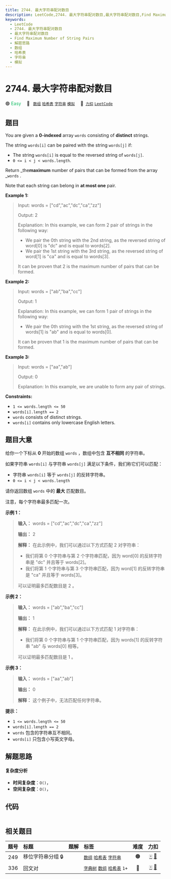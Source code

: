 ```yaml
---
title: 2744. 最大字符串配对数目
description: LeetCode,2744. 最大字符串配对数目,最大字符串配对数目,Find Maximum Number of String Pairs,解题思路,数组,哈希表,字符串,模拟
keywords:
  - LeetCode
  - 2744. 最大字符串配对数目
  - 最大字符串配对数目
  - Find Maximum Number of String Pairs
  - 解题思路
  - 数组
  - 哈希表
  - 字符串
  - 模拟
---
```


# 2744. 最大字符串配对数目

🟢 <font color=#15bd66>Easy</font>&emsp; 🔖&ensp; [`数组`](/tag/array.md) [`哈希表`](/tag/hash-table.md) [`字符串`](/tag/string.md) [`模拟`](/tag/simulation.md)&emsp; 🔗&ensp;[`力扣`](https://leetcode.cn/problems/find-maximum-number-of-string-pairs) [`LeetCode`](https://leetcode.com/problems/find-maximum-number-of-string-pairs)

## 题目

You are given a **0-indexed** array `words` consisting of **distinct**
strings.

The string `words[i]` can be paired with the string `words[j]` if:

  * The string `words[i]` is equal to the reversed string of `words[j]`.
  * `0 <= i < j < words.length`.

Return _the**maximum** number of pairs that can be formed from the array
_`words` _._

Note that each string can belong in **at most one** pair.



**Example 1:**

> Input: words = ["cd","ac","dc","ca","zz"]
> 
> Output: 2
> 
> Explanation: In this example, we can form 2 pair of strings in the following way:
> - We pair the 0th string with the 2nd string, as the reversed string of word[0] is "dc" and is equal to words[2].
> - We pair the 1st string with the 3rd string, as the reversed string of word[1] is "ca" and is equal to words[3].
> 
> It can be proven that 2 is the maximum number of pairs that can be formed.

**Example 2:**

> Input: words = ["ab","ba","cc"]
> 
> Output: 1
> 
> Explanation: In this example, we can form 1 pair of strings in the following way:
> - We pair the 0th string with the 1st string, as the reversed string of words[1] is "ab" and is equal to words[0].
> 
> It can be proven that 1 is the maximum number of pairs that can be formed.

**Example 3:**

> Input: words = ["aa","ab"]
> 
> Output: 0
> 
> Explanation: In this example, we are unable to form any pair of strings.

**Constraints:**

  * `1 <= words.length <= 50`
  * `words[i].length == 2`
  * `words` consists of distinct strings.
  * `words[i]` contains only lowercase English letters.


## 题目大意

给你一个下标从 **0**  开始的数组 `words` ，数组中包含 **互不相同**  的字符串。

如果字符串 `words[i]` 与字符串 `words[j]` 满足以下条件，我们称它们可以匹配：

  * 字符串 `words[i]` 等于 `words[j]` 的反转字符串。
  * `0 <= i < j < words.length`

请你返回数组 `words` 中的 **最大**  匹配数目。

注意，每个字符串最多匹配一次。



**示例 1：**

> 
> 
> 
> 
> 
> **输入：** words = ["cd","ac","dc","ca","zz"]
> 
> **输出：** 2
> 
> **解释：** 在此示例中，我们可以通过以下方式匹配 2 对字符串：
> - 我们将第 0 个字符串与第 2 个字符串匹配，因为 word[0] 的反转字符串是 "dc" 并且等于 words[2]。
> - 我们将第 1 个字符串与第 3 个字符串匹配，因为 word[1] 的反转字符串是 "ca" 并且等于 words[3]。
> 
> 可以证明最多匹配数目是 2 。
> 
> 

**示例 2：**

> 
> 
> 
> 
> 
> **输入：** words = ["ab","ba","cc"]
> 
> **输出：** 1
> 
> **解释：** 在此示例中，我们可以通过以下方式匹配 1 对字符串：
> - 我们将第 0 个字符串与第 1 个字符串匹配，因为 words[1] 的反转字符串 "ab" 与 words[0] 相等。
> 
> 可以证明最多匹配数目是 1 。
> 
> 

**示例 3：**

> 
> 
> 
> 
> 
> **输入：** words = ["aa","ab"]
> 
> **输出：** 0
> 
> **解释：** 这个例子中，无法匹配任何字符串。
> 
> 



**提示：**

  * `1 <= words.length <= 50`
  * `words[i].length == 2`
  * `words` 包含的字符串互不相同。
  * `words[i]` 只包含小写英文字母。


## 解题思路

#### 复杂度分析

- **时间复杂度**：`O()`，
- **空间复杂度**：`O()`，

## 代码

```javascript

```

## 相关题目

<!-- prettier-ignore -->
| 题号 | 标题 | 题解 | 标签 | 难度 | 力扣 |
| :------: | :------ | :------: | :------ | :------: | :------: |
| 249 | 移位字符串分组 🔒 |  |  [`数组`](/tag/array.md) [`哈希表`](/tag/hash-table.md) [`字符串`](/tag/string.md) | 🟠 | [🀄️](https://leetcode.cn/problems/group-shifted-strings) [🔗](https://leetcode.com/problems/group-shifted-strings) |
| 336 | 回文对 |  |  [`字典树`](/tag/trie.md) [`数组`](/tag/array.md) [`哈希表`](/tag/hash-table.md) `1+` | 🔴 | [🀄️](https://leetcode.cn/problems/palindrome-pairs) [🔗](https://leetcode.com/problems/palindrome-pairs) |